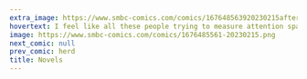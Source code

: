 ```yaml
---
extra_image: https://www.smbc-comics.com/comics/167648563920230215after.png
hovertext: I feel like all these people trying to measure attention span degradation should just look at what percent of the population is cognitively capable of reading Sense and Sensibility.
image: https://www.smbc-comics.com/comics/1676485561-20230215.png
next_comic: null
prev_comic: herd
title: Novels
---
```


